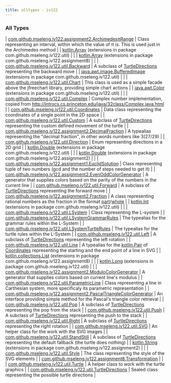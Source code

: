 ```yaml
---
title: alltypes - iv122
---
```


### All Types

| [com.github.mseleng.iv122.assignment2.ArchimedesπRange](../com.github.mseleng.iv122.assignment2/-archimedesπ-range/index.md) | Class representing an interval, within which the value of π is. This is used just in the Archimedes method |
| [kotlin.Array](../com.github.mseleng.iv122.util/kotlin.-array/index.md) (extensions in package com.github.mseleng.iv122.util) |  |
| [kotlin.Array](../com.github.mseleng.iv122.assignment8/kotlin.-array/index.md) (extensions in package com.github.mseleng.iv122.assignment8) |  |
| [com.github.mseleng.iv122.util.Backward](../com.github.mseleng.iv122.util/-backward/index.md) | A subclass of [TurtleDirections](../com.github.mseleng.iv122.util/-turtle-directions/index.md) representing the backward move |
| [java.awt.image.BufferedImage](../com.github.mseleng.iv122.util/java.awt.image.-buffered-image/index.md) (extensions in package com.github.mseleng.iv122.util) |  |
| [com.github.mseleng.iv122.util.Chart](../com.github.mseleng.iv122.util/-chart/index.md) | This class is used as a simple facade above the jfreechart library, providing simple chart actions |
| [java.awt.Color](../com.github.mseleng.iv122.util/java.awt.-color/index.md) (extensions in package com.github.mseleng.iv122.util) |  |
| [com.github.mseleng.iv122.util.Complex](../com.github.mseleng.iv122.util/-complex/index.md) | Complex number implementation, copied from
http://introcs.cs.princeton.edu/java/32class/Complex.java.html |
| [com.github.mseleng.iv122.util.Coordinates](../com.github.mseleng.iv122.util/-coordinates/index.md) | Data class representing the coordinates of a single point in the 2D space |
| [com.github.mseleng.iv122.util.Custom](../com.github.mseleng.iv122.util/-custom/index.md) | A subclass of [TurtleDirections](../com.github.mseleng.iv122.util/-turtle-directions/index.md) representing the custom defined movement of the turtle |
| [com.github.mseleng.iv122.assignment2.DecimalFraction](../com.github.mseleng.iv122.assignment2/-decimal-fraction.md) | A typealias representing the "decimal fraction", in other words numbers like 3(27/29) |
| [com.github.mseleng.iv122.util.Direction](../com.github.mseleng.iv122.util/-direction/index.md) | Enum representing directions in a 2D grid |
| [kotlin.Double](../com.github.mseleng.iv122.util/kotlin.-double/index.md) (extensions in package com.github.mseleng.iv122.util) |  |
| [kotlin.Double](../com.github.mseleng.iv122.assignment2/kotlin.-double/index.md) (extensions in package com.github.mseleng.iv122.assignment2) |  |
| [com.github.mseleng.iv122.assignment1.EuclidSolution](../com.github.mseleng.iv122.assignment1/-euclid-solution/index.md) | Class representing tuple of two numbers (gcd and the number of steps needed to get it) |
| [com.github.mseleng.iv122.assignment2.EvenOddColorGenerator](../com.github.mseleng.iv122.assignment2/-even-odd-color-generator/index.md) | A generator that supplies colors based on the parity of the numbers in the current line |
| [com.github.mseleng.iv122.util.Forward](../com.github.mseleng.iv122.util/-forward/index.md) | A subclass of [TurtleDirections](../com.github.mseleng.iv122.util/-turtle-directions/index.md) representing the forward move |
| [com.github.mseleng.iv122.assignment2.Fraction](../com.github.mseleng.iv122.assignment2/-fraction/index.md) | A class representing rational numbers as the fraction in the format [part](../com.github.mseleng.iv122.assignment2/-fraction/part.md)/[whole](../com.github.mseleng.iv122.assignment2/-fraction/whole.md) |
| [kotlin.Int](../com.github.mseleng.iv122.util/kotlin.-int/index.md) (extensions in package com.github.mseleng.iv122.util) |  |
| [com.github.mseleng.iv122.util.LSystem](../com.github.mseleng.iv122.util/-l-system/index.md) | Class representing the L-system |
| [com.github.mseleng.iv122.util.LSystemGrammarRules](../com.github.mseleng.iv122.util/-l-system-grammar-rules.md) | The typealias for the grammar rules within the L-System |
| [com.github.mseleng.iv122.util.LSystemTurtleRules](../com.github.mseleng.iv122.util/-l-system-turtle-rules.md) | The typealias for the turtle rules within the L-System |
| [com.github.mseleng.iv122.util.Left](../com.github.mseleng.iv122.util/-left/index.md) | A subclass of [TurtleDirections](../com.github.mseleng.iv122.util/-turtle-directions/index.md) representing the left rotation |
| [com.github.mseleng.iv122.util.Line](../com.github.mseleng.iv122.util/-line.md) | A typealias for the [kotlin.Pair](#) of [Coordinates](../com.github.mseleng.iv122.util/-coordinates/index.md) representing the starting and the end point of a line in SVG |
| [kotlin.collections.List](../com.github.mseleng.iv122.assignment8/kotlin.collections.-list/index.md) (extensions in package com.github.mseleng.iv122.assignment8) |  |
| [kotlin.Long](../com.github.mseleng.iv122.util/kotlin.-long/index.md) (extensions in package com.github.mseleng.iv122.util) |  |
| [com.github.mseleng.iv122.assignment2.ModuloColorGenerator](../com.github.mseleng.iv122.assignment2/-modulo-color-generator/index.md) | A generator that supplies colors based on current line's modulus |
| [com.github.mseleng.iv122.util.ParametricLine](../com.github.mseleng.iv122.util/-parametric-line/index.md) | Class representing a line in Carthesian system, more specificaly its parametric representation |
| [com.github.mseleng.iv122.assignment2.PascalTriangleColorGenerator](../com.github.mseleng.iv122.assignment2/-pascal-triangle-color-generator/index.md) | An interface providing simple method for the Pascal's triangle color retrieval |
| [com.github.mseleng.iv122.util.Pop](../com.github.mseleng.iv122.util/-pop/index.md) | A subclass of [TurtleDirections](../com.github.mseleng.iv122.util/-turtle-directions/index.md) representing the pop from the stack |
| [com.github.mseleng.iv122.util.Push](../com.github.mseleng.iv122.util/-push/index.md) | A subclass of [TurtleDirections](../com.github.mseleng.iv122.util/-turtle-directions/index.md) representing the push to the stack |
| [com.github.mseleng.iv122.util.Right](../com.github.mseleng.iv122.util/-right/index.md) | A subclass of [TurtleDirections](../com.github.mseleng.iv122.util/-turtle-directions/index.md) representing the right rotation |
| [com.github.mseleng.iv122.util.SVG](../com.github.mseleng.iv122.util/-s-v-g/index.md) | An helper class for the work with the SVG images |
| [com.github.mseleng.iv122.util.StandStill](../com.github.mseleng.iv122.util/-stand-still/index.md) | A subclass of [TurtleDirections](../com.github.mseleng.iv122.util/-turtle-directions/index.md) representing the default fallback (the turtle does nothing) |
| [kotlin.String](../com.github.mseleng.iv122.assignment2/kotlin.-string/index.md) (extensions in package com.github.mseleng.iv122.assignment2) |  |
| [com.github.mseleng.iv122.util.Style](../com.github.mseleng.iv122.util/-style/index.md) | The class representing the style of the SVG elements |
| [com.github.mseleng.iv122.assignment8.Transformation](../com.github.mseleng.iv122.assignment8/-transformation.md) |  |
| [com.github.mseleng.iv122.util.Turtle](../com.github.mseleng.iv122.util/-turtle/index.md) | A helper class to work with the turtle graphics |
| [com.github.mseleng.iv122.util.TurtleDirections](../com.github.mseleng.iv122.util/-turtle-directions/index.md) | Sealed class representing the possible turtle directions |

